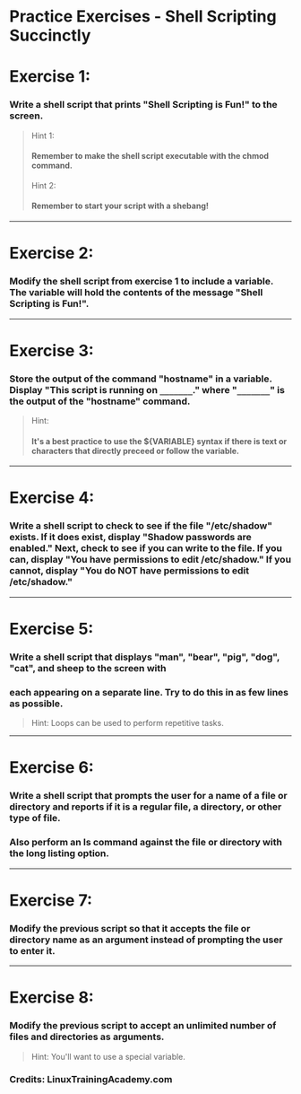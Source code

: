 # Practice Exercises - Shell Scripting Succinctly
#  Exercise 1:
### Write a shell script that prints "Shell Scripting is Fun!" to the screen.
> Hint 1:
>#### Remember to make the shell script executable with the chmod command.
>Hint 2:
>#### Remember to start your script with a shebang!
__________________________________________________________________________
# Exercise 2:
### Modify the shell script from exercise 1 to include a variable. The variable will hold the contents of the message "Shell Scripting is Fun!".
__________________________________________________________________________
# Exercise 3:
### Store the output of the command "hostname" in a variable. Display "This script is running on `_______`." where "`_______`" is the output of the "hostname" command.
> Hint:
> #### It's a best practice to use the ${VARIABLE} syntax if there is text or characters that directly preceed or follow the variable.
__________________________________________________________________________
# Exercise 4:
### Write a shell script to check to see if the file "/etc/shadow" exists. If it does exist, display "Shadow passwords are enabled." Next, check to see if you can write to the file. If you can, display "You have permissions to edit /etc/shadow." If you cannot, display "You do NOT have permissions to edit /etc/shadow."
__________________________________________________________________________
# Exercise 5:
### Write a shell script that displays "man", "bear", "pig", "dog", "cat", and sheep to the screen with
### each appearing on a separate line. Try to do this in as few lines as possible.
> Hint: Loops can be used to perform repetitive tasks.
__________________________________________________________________________
# Exercise 6:
### Write a shell script that prompts the user for a name of a file or directory and reports if it is a regular file, a directory, or other type of file.
### Also perform an ls command against the file or directory with the long listing option.
__________________________________________________________________________
# Exercise 7:
### Modify the previous script so that it accepts the file or directory name as an argument instead of prompting the user to enter it.
__________________________________________________________________________
# Exercise 8:
### Modify the previous script to accept an unlimited number of files and directories as arguments.
> Hint: You'll want to use a special variable.

### Credits: LinuxTrainingAcademy.com
